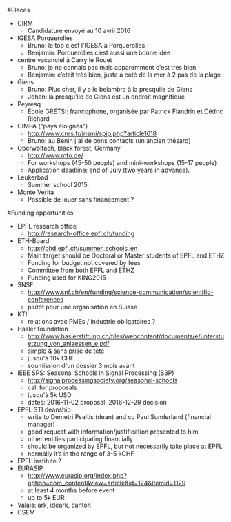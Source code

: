 #Places
* CIRM
	* Candidature envoyé au 10 avril 2016
* IGESA Porquerolles
	* Bruno: le top c'est l'IGESA à Porquerolles
	* Benjamin: Porquerolles c’est aussi une bonne idée
* centre vacanciel à Carry le Rouet
	* Bruno: je ne connais pas mais apparemment c'est très bien
	* Benjamin: c’etait très bien, juste à coté de la mer à 2 pas de la plage
* Giens
	* Bruno: Plus cher, il y a le belambra à la presquile de Giens
	* Johan: la presqu'ile de Giens est un endroit magnifique
* Peyresq
	* École GRETSI: francophone, organisée par Patrick Flandrin et Cédric
	  Richard
* CIMPA ("pays éloignés")
	* http://www.cnrs.fr/insmi/spip.php?article1618
	* Bruno: au Bénin j'ai de bons contacts (un ancien thésard)
* Oberwolfach, black forest, Germany
	* http://www.mfo.de/
	* For workshops (45-50 people) and mini-workshops (15-17 people)
	* Application deadline: end of July (two years in advance).
* Leukerbad
	* Summer school 2015.
* Monte Verita
	* Possible de louer sans financement ?

#Funding opportunities
* EPFL research office
	* http://research-office.epfl.ch/funding
* ETH-Board
	* http://phd.epfl.ch/summer_schools_en
	* Main target should be Doctoral or Master students of EPFL and ETHZ
	* Funding for budget not covered by fees
	* Committee from both EPFL and ETHZ
	* Funding used for KING2015
* SNSF
	* http://www.snf.ch/en/funding/science-communication/scientific-conferences
	* plutôt pour une organisation en Suisse
* KTI
	* relations avec PMEs / industrie obligatoires ?
* Hasler foundation
	* http://www.haslerstiftung.ch/files/webcontent/documents/e/unterstuetzung_von_anlaessen_e.pdf
	* simple & sans prise de tête
	* jusqu'à 10k CHF
	* soumission d'un dossier 3 mois avant
* IEEE SPS: Seasonal Schools in Signal Processing (S3P)
	* http://signalprocessingsociety.org/seasonal-schools
	* call for proposals
	* jusqu'à 5k USD
	* dates: 2016-11-02 proposal, 2016-12-29 decision
* EPFL STI deanship
	* write to Demetri Psaltis (dean) and cc Paul Sunderland (financial manager)
	* good request with information/justification presented to him
	* other entities participating financially
	* should be organized by EPFL, but not necessarily take place at EPFL
	* normally it’s in the range of 3-5 kCHF
* EPFL Institute ?
* EURASIP
	* http://www.eurasip.org/index.php?option=com_content&view=article&id=124&Itemid=1129
	* at least 4 months before event
	* up to 5k EUR
* Valais: ark, ideark, canton
* CSEM
